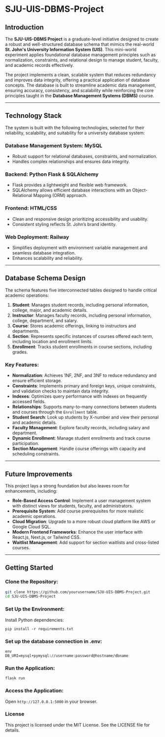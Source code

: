 # **SJU-UIS-DBMS-Project**

## **Introduction**
The **SJU-UIS-DBMS Project** is a graduate-level initiative designed to create a robust and well-structured database schema that mimics the real-world **St. John's University Information System (UIS)**. This mini-world experiment applies foundational database management principles such as normalization, constraints, and relational design to manage student, faculty, and academic records effectively.

The project implements a clean, scalable system that reduces redundancy and improves data integrity, offering a practical application of database concepts. The database is built to streamline academic data management, ensuring accuracy, consistency, and scalability while reinforcing the core principles taught in the **Database Management Systems (DBMS)** course.

---

## **Technology Stack**
The system is built with the following technologies, selected for their reliability, scalability, and suitability for a university database system:

### **Database Management System**: **MySQL**
- Robust support for relational databases, constraints, and normalization.
- Handles complex relationships and ensures data integrity.

### **Backend**: **Python Flask & SQLAlchemy**
- Flask provides a lightweight and flexible web framework.
- SQLAlchemy allows efficient database interactions with an Object-Relational Mapping (ORM) approach.

### **Frontend**: **HTML/CSS**
- Clean and responsive design prioritizing accessibility and usability.
- Consistent styling reflects St. John’s brand identity.

### **Web Deployment**: **Railway**
- Simplifies deployment with environment variable management and seamless database integration.
- Enhances scalability and reliability.

---

## **Database Schema Design**
The schema features five interconnected tables designed to handle critical academic operations:

1. **Student**: Manages student records, including personal information, college, major, and academic details.
2. **Instructor**: Manages faculty records, including personal information, college, department, and salary.
3. **Course**: Stores academic offerings, linking to instructors and departments.
4. **Section**: Represents specific instances of courses offered each term, including location and enrollment limits.
5. **Enrollment**: Tracks student enrollments in course sections, including grades.

### **Key Features**:
- **Normalization**: Achieves 1NF, 2NF, and 3NF to reduce redundancy and ensure efficient storage.
- **Constraints**: Implements primary and foreign keys, unique constraints, and validation checks to maintain data integrity.
- **Indexes**: Optimizes query performance with indexes on frequently accessed fields.
- **Relationships**: Supports many-to-many connections between students and courses through the `Enrollment` table.
- **Student Search**: Look up students by X-number and view their personal and academic details.
- **Faculty Management**: Explore faculty records, including salary and department.
- **Dynamic Enrollment**: Manage student enrollments and track course participation.
- **Section Management**: Handle course offerings with capacity and scheduling constraints.

---

## **Future Improvements**
This project lays a strong foundation but also leaves room for enhancements, including:
- **Role-Based Access Control**: Implement a user management system with distinct views for students, faculty, and administrators.
- **Prerequisite System**: Add course prerequisites for more realistic academic operations.
- **Cloud Migration**: Upgrade to a more robust cloud platform like AWS or Google Cloud SQL.
- **Modern Frontend Frameworks**: Enhance the user interface with React.js, Next.js, or Tailwind CSS.
- **Waitlist Management**: Add support for section waitlists and cross-listed courses.

---

## **Getting Started**

### **Clone the Repository**:
```bash
git clone https://github.com/yourusername/SJU-UIS-DBMS-Project.git
cd SJU-UIS-DBMS-Project
```

### **Set Up the Environment**:
Install Python dependencies:

```
pip install -r requirements.txt
```
### **Set up the database connection in .env**:
```
env
DB_URI=mysql+pymysql://username:password@hostname/dbname
```
### **Run the Application**:
```
flask run
```
### **Access the Application**:

Open ```http://127.0.0.1:5000``` in your browser.

### **License**
This project is licensed under the MIT License. See the LICENSE file for details.
